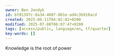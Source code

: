 ```yaml
---
owner: Ben Jendyk
id: bf81397c-8a34-408f-801e-ad4c3b910acd
created: 2025-06-11T04:02:02+0200
modified: 2025-07-08T06:07:47+0200
tags: [access/public, language/en, tf/quarter]
key-words: []
---
```


Knowledge is the root of power